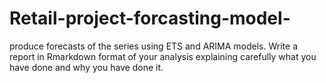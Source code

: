 # Retail-project-forcasting-model-
produce forecasts of the series using ETS and ARIMA models. 
Write a report in Rmarkdown format of your analysis explaining carefully what you have done and why you have done it. 
